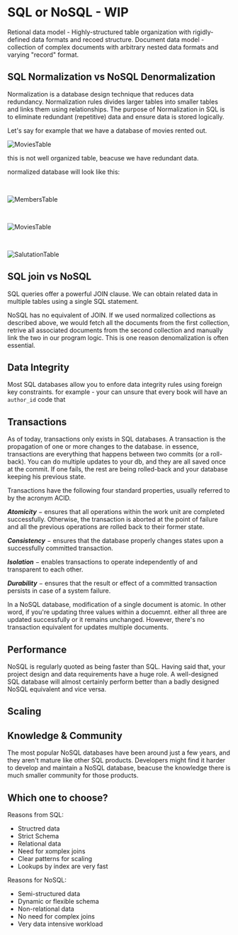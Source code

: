 # SQL or NoSQL - WIP

Retional data model - Highly-structured table organization with rigidly-defined data formats and recoed structure.
Document data model - collection of complex documents with arbitrary nested data formats and varying "record" format.

## SQL Normalization vs NoSQL Denormalization

Normalization is a database design technique that reduces data redundancy. 
Normalization rules divides larger tables into smaller tables and links them using relationships.
The purpose of Normalization in SQL is to eliminate redundant (repetitive) data and ensure data is stored logically.

Let's say for example that we have a database of movies rented out.

![MoviesTable](https://www.guru99.com/images/NormalizationTable1.png)

this is not well organized table, beacuse we have redundant data.

normalized database will look like this:

<br>

![MembersTable](https://www.guru99.com/images/2NFTable1.png)

<br>

![MoviesTable](https://www.guru99.com/images/2NFTable2.png)

<br>

![SalutationTable](https://www.guru99.com/images/2NFTable3.png)

## SQL join vs NoSQL

SQL queries offer a powerful JOIN clause. We can obtain related data in multiple tables using a single SQL statement.

NoSQL has no equivalent of JOIN. If we used normalized collections as described above, we would fetch all the documents from the first collection, retrive all associated
documents from the second collection and manually link the two in our program logic. This is one reason denomalization is often essential.

## Data Integrity

Most SQL databases allow you to enfore data integrity rules using foreign key constraints.
for example - your can unsure that every book will have an `author_id` code that 

## Transactions

As of today, transactions only exists in SQL databases.
A transaction is the propagation of one or more changes to the database. 
in essence, transactions are everything that happens between two commits (or a roll-back). You can do multiple updates to your db, and they are all saved once at the commit.
If one fails, the rest are being rolled-back and your database keeping his previous state.

Transactions have the following four standard properties, usually referred to by the acronym ACID.

***Atomicity*** − ensures that all operations within the work unit are completed successfully. Otherwise, the transaction is aborted at the point of failure and all the previous operations are rolled back to their former state.

***Consistency*** − ensures that the database properly changes states upon a successfully committed transaction.

***Isolation*** − enables transactions to operate independently of and transparent to each other.

***Durability*** − ensures that the result or effect of a committed transaction persists in case of a system failure.

In a NoSQL database, modification of a single document is atomic. In other word, if you're updating three values within a docuemnt. either all three are updated successfully or it remains unchanged. However, there's no transaction equivalent for updates multiple documents.


## Performance

NoSQL is regularly quoted as being faster than SQL.
Having said that, your project design and data requirements have a huge role.  A well-designed SQL database will almost certainly perform better than a badly designed NoSQL equivalent and vice versa.

## Scaling

## Knowledge & Community

The most popular NoSQL databases have been around just a few years, and they aren't mature like other SQL products.
Developers might find it harder to develop and maintain a NoSQL database, beacuse the knowledge there is much smaller community for those products.

## Which one to choose?
Reasons from SQL:
* Structred data
* Strict Schema
* Relational data
* Need for xomplex joins
* Clear patterns for scaling
* Lookups by index are very fast

Reasons for NoSQL:
* Semi-structured data
* Dynamic or flexible schema
* Non-relational data
* No need for complex joins
* Very data intensive workload 
